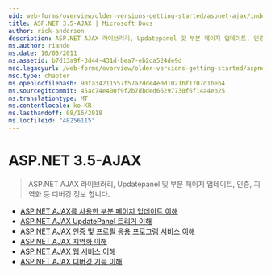 ```yaml
---
uid: web-forms/overview/older-versions-getting-started/aspnet-ajax/index
title: ASP.NET 3.5-AJAX | Microsoft Docs
author: rick-anderson
description: ASP.NET AJAX 라이브러리, Updatepanel 및 부분 페이지 업데이트, 인증, 지역화 등 디버깅 정보 합니다.
ms.author: riande
ms.date: 10/05/2011
ms.assetid: b7d13a9f-3d44-431d-bea7-eb2da524de9d
msc.legacyurl: /web-forms/overview/older-versions-getting-started/aspnet-ajax
msc.type: chapter
ms.openlocfilehash: 90fa34211557f57a2dde4e0d1021bf1707d1beb4
ms.sourcegitcommit: 45ac74e400f9f2b7dbded66297730f6f14a4eb25
ms.translationtype: MT
ms.contentlocale: ko-KR
ms.lasthandoff: 08/16/2018
ms.locfileid: "48256115"
---
```

<a name="aspnet-35---ajax"></a>ASP.NET 3.5-AJAX
====================
> ASP.NET AJAX 라이브러리, Updatepanel 및 부분 페이지 업데이트, 인증, 지역화 등 디버깅 정보 합니다.


- [ASP.NET AJAX를 사용한 부분 페이지 업데이트 이해](understanding-partial-page-updates-with-asp-net-ajax.md)
- [ASP.NET AJAX UpdatePanel 트리거 이해](understanding-asp-net-ajax-updatepanel-triggers.md)
- [ASP.NET AJAX 인증 및 프로필 응용 프로그램 서비스 이해](understanding-asp-net-ajax-authentication-and-profile-application-services.md)
- [ASP.NET AJAX 지역화 이해](understanding-asp-net-ajax-localization.md)
- [ASP.NET AJAX 웹 서비스 이해](understanding-asp-net-ajax-web-services.md)
- [ASP.NET AJAX 디버깅 기능 이해](understanding-asp-net-ajax-debugging-capabilities.md)
